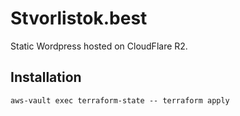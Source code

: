 # Stvorlistok.best
Static Wordpress hosted on CloudFlare R2.

## Installation
`aws-vault exec terraform-state -- terraform apply`
